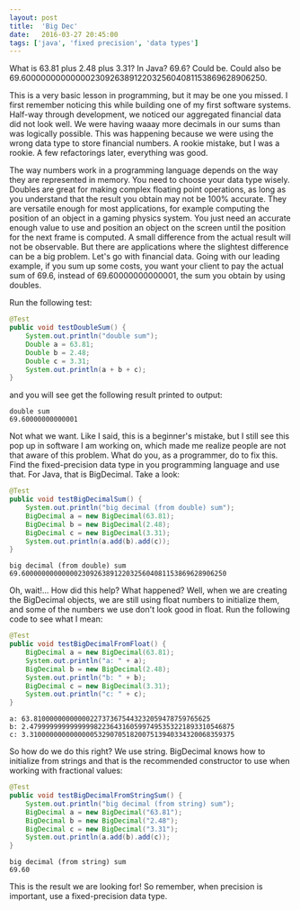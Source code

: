 ```yaml
---
layout: post
title:  'Big Dec'
date:   2016-03-27 20:45:00
tags: ['java', 'fixed precision', 'data types']
---
```


What is 63.81 plus 2.48 plus 3.31? In Java? 69.6? Could be. Could also be 69.600000000000002309263891220325604081153869628906250.

<!--more-->

This is a very basic lesson in programming, but it may be one you missed. I first remember noticing this while building one of my first software systems. Half-way through development, we noticed our aggregated financial data did not look well. We were having waaay more decimals in our sums than was logically possible. This was happening because we were using the wrong data type to store financial numbers. A rookie mistake, but I was a rookie. A few refactorings later, everything was good.

The way numbers work in a programming language depends on the way they are represented in memory. You need to choose your data type wisely. Doubles are great for making complex floating point operations, as long as you understand that the result you obtain may not be 100% accurate. They are versatile enough for most applications, for example computing the position of an object in a gaming physics system. You just need an accurate enough value to use and position an object on the screen until the position for the next frame is computed. A small difference from the actual result will not be observable. But there are applications where the slightest difference can be a big problem. Let's go with financial data. Going with our leading example, if you sum up some costs, you want your client to pay the actual sum of 69.6, instead of 69.60000000000001, the sum you obtain by using doubles.

Run the following test:

``` java
@Test
public void testDoubleSum() {
    System.out.println("double sum");
    Double a = 63.81;
    Double b = 2.48;
    Double c = 3.31;
    System.out.println(a + b + c);
}
```

and you will see get the following result printed to output:

``` text
double sum
69.60000000000001
```

Not what we want. Like I said, this is a beginner's mistake, but I still see this pop up in software I am working on, which made me realize people are not that aware of this problem. What do you, as a programmer, do to fix this. Find the fixed-precision data type in you programming language and use that. For Java, that is BigDecimal. Take a look:

``` java
@Test
public void testBigDecimalSum() {
    System.out.println("big decimal (from double) sum");
    BigDecimal a = new BigDecimal(63.81);
    BigDecimal b = new BigDecimal(2.48);
    BigDecimal c = new BigDecimal(3.31);
    System.out.println(a.add(b).add(c));
}
```

``` text
big decimal (from double) sum
69.600000000000002309263891220325604081153869628906250
```

Oh, wait!... How did this help? What happened? Well, when we are creating the BigDecimal objects, we are still using float numbers to initialize them, and some of the numbers we use don't look good in float. Run the following code to see what I mean:

``` java
@Test
public void testBigDecimalFromFloat() {
    BigDecimal a = new BigDecimal(63.81);
    System.out.println("a: " + a);
    BigDecimal b = new BigDecimal(2.48);
    System.out.println("b: " + b);
    BigDecimal c = new BigDecimal(3.31);
    System.out.println("c: " + c);
}
```

``` text
a: 63.81000000000000227373675443232059478759765625
b: 2.479999999999999982236431605997495353221893310546875
c: 3.310000000000000053290705182007513940334320068359375
```

So how do we do this right? We use string. BigDecimal knows how to initialize from strings and that is the recommended constructor to use when working with fractional values:

``` java
@Test
public void testBigDecimalFromStringSum() {
    System.out.println("big decimal (from string) sum");
    BigDecimal a = new BigDecimal("63.81");
    BigDecimal b = new BigDecimal("2.48");
    BigDecimal c = new BigDecimal("3.31");
    System.out.println(a.add(b).add(c));
}
```

``` text
big decimal (from string) sum
69.60
```

This is the result we are looking for! So remember, when precision is important, use a fixed-precision data type.
